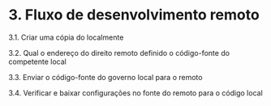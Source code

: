 # 3. Fluxo de desenvolvimento remoto

3.1. Criar uma cópia do localmente

3.2. Qual o endereço do direito remoto definido o código-fonte do competente local

3.3. Enviar o código-fonte do governo local para o remoto

3.4. Verificar e baixar configurações no fonte do remoto para o código local